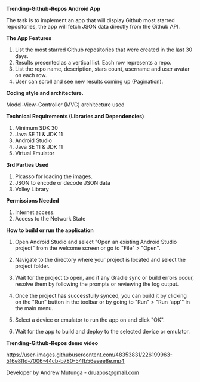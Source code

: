 __Trending-Github-Repos Android App__

The task is to implement an app that will display Github most starred repositories, the app will fetch JSON data directly from the Github API.

__The App Features__

1. List the most starred Github repositories that were created in the last 30 days.
2. Results presented as a vertical list. Each row represents a repo.
3. List the repo name, description, stars count, username and user avatar on each row.
4. User can scroll and see new results coming up (Pagination).

__Coding style and architecture.__

Model-View-Controller (MVC) architecture used

__Technical Requirements (Libraries and Dependencies)__

1. Minimum SDK 30
2. Java SE 11 & JDK 11
3. Android Studio
4. Java SE 11 & JDK 11
5. Virtual Emulator


__3rd Parties Used__

1. Picasso for loading the images.
2. JSON to encode or decode JSON data
3. Volley Library


__Permissions Needed__

1. Internet access.
2. Access to the Network State


__How to build or run the application__

1. Open Android Studio and select "Open an existing Android Studio project" from the welcome screen or go to "File" > "Open".

2. Navigate to the directory where your project is located and select the project folder.

3. Wait for the project to open, and if any Gradle sync or build errors occur, resolve them by following the prompts or reviewing the log output.

4. Once the project has successfully synced, you can build it by clicking on the "Run" button in the toolbar or by going to "Run" > "Run 'app'" in the main menu.

5. Select a device or emulator to run the app on and click "OK".

6. Wait for the app to build and deploy to the selected device or emulator.



__Trending-Github-Repos demo video__


https://user-images.githubusercontent.com/48353831/226199963-516e8ffd-7006-44cb-b780-54fb56eeee8e.mp4






Developer by Andrew Mutunga - druapps@gmail.com
